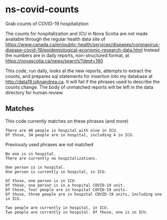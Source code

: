 # ns-covid-counts
Grab counts of COVID-19 hospitaliztion

The counts for hospitalization and ICU in Nova Scotia are not made available through the regular health data site of https://www.canada.ca/en/public-health/services/diseases/coronavirus-disease-covid-19/epidemiological-economic-research-data.html Instead the numbers are in daily reports, non-structured format, at https://novascotia.ca/news/search/?dept=180

This code, run daily, looks at the new reports, attempts to extract the counts, and prepares sql statements for insertion into my database at http://data19.johnandrea.ca. It will fail if the phrases used to describe the counts change. The body of unmatched reports will be left in the data directory for human review.


## Matches ##

This code currently matches on these phrases (and more)
```
There are 48 people in hospital with nine in ICU.
Of those, 34 people are in hospital, including 4 in ICU.
```

Previously used phrases are not matched
```
No one is in hospital.
There are currently no hospitalizations.

One person is in hospital.
One person is currently in hospital, in ICU.

Of those, one person is in ICU.
Of those, one person is in a hospital COVID-19 unit.
Of those, four people are in hospital COVID-19 units.
Of those, three people are in hospital COVID-19 units, including one in ICU.

Two people are currently in hospital, in ICU.
Two people are currently in hospital. Of those, one is in ICU.
```
